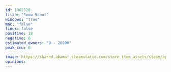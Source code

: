 ```yaml
---
id: 1802520
title: "Snow Scout"
windows: "true"
mac: "false"
linux: false
positive: 18
negative: 6
estimated_owners: "0 - 20000"
peak_ccu: 0

image: https://shared.akamai.steamstatic.com/store_item_assets/steam/apps/1802520/header.jpg?t=1727206892
opinions:
---
```

